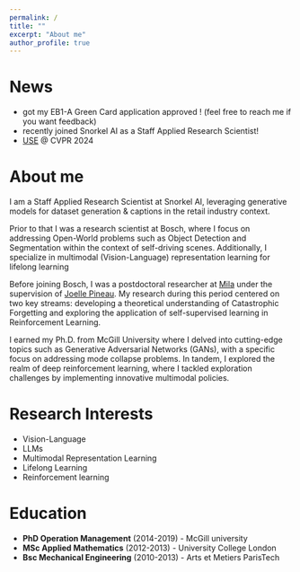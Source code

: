 ```yaml
---
permalink: /
title: ""
excerpt: "About me"
author_profile: true
---
```




News
======
* got my EB1-A Green Card application approved ! (feel free to reach me if you want feedback)
* recently joined Snorkel AI as a Staff Applied Research Scientist!
* [USE](https://openaccess.thecvf.com/content/CVPR2024/html/Wang_USE_Universal_Segment_Embeddings_for_Open-Vocabulary_Image_Segmentation_CVPR_2024_paper.html) @ CVPR 2024

About me
======
I am a Staff Applied Research Scientist at Snorkel AI, leveraging generative models for dataset generation & captions in the retail industry context.

Prior to that I was a research scientist at Bosch, where I focus on addressing Open-World problems such as Object Detection and Segmentation within the context of self-driving scenes. Additionally, I specialize in multimodal (Vision-Language) representation learning for lifelong learning

Before joining Bosch, I was a postdoctoral researcher at [Mila](https://mila.quebec/en/) under the supervision of [Joelle Pineau](https://www.cs.mcgill.ca/~jpineau/). My research during this period centered on two key streams: developing a theoretical understanding of Catastrophic Forgetting and exploring the application of self-supervised learning in Reinforcement Learning.

I earned my Ph.D. from McGill University where I delved into cutting-edge topics such as Generative Adversarial Networks (GANs), with a specific focus on addressing mode collapse problems. In tandem, I explored the realm of deep reinforcement learning, where I tackled exploration challenges by implementing innovative multimodal policies.



Research Interests
======
+  Vision-Language
+  LLMs
+  Multimodal Representation Learning
+  Lifelong Learning  
+  Reinforcement learning


Education
======
+  <i class="fas fa-graduation-cap"></i> **PhD Operation Management** (2014-2019) - McGill university
+  <i class="fas fa-graduation-cap"></i> **MSc Applied Mathematics** (2012-2013) - University College London 
+  <i class="fas fa-graduation-cap"></i> **Bsc Mechanical Engineering** (2010-2013) - Arts et Metiers ParisTech









